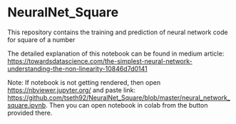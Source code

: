 # NeuralNet_Square
This repository contains the training and prediction of neural network code for square of a number

The detailed explanation of this notebook can be found in medium article:
https://towardsdatascience.com/the-simplest-neural-network-understanding-the-non-linearity-10846d7d0141

Note: If notebook is not getting rendered, then open https://nbviewer.jupyter.org/ and paste link: https://github.com/tseth92/NeuralNet_Square/blob/master/neural_network_square.ipynb. Then you can open notebook in colab from the button provided there.
